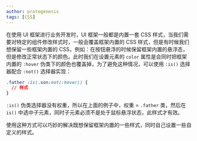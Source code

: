 ```yaml
---
author: protogenesis
tags: [CSS]
---
```


在使用 UI 框架进行业务开发时，UI 框架一般都是内置一套 CSS 样式，当我们需要对特定的组件修改样式时，一般会覆盖框架内置的 CSS 样式，但是有时候我们想保留一些框架内置的 CSS，例如：在按钮悬浮的时候保留框架内置的悬浮态，但是修改正常状态下的颜色。此时我们在设置元素的 `color` 属性是会同时把框架内置的 `:hover` 伪类下的颜色也覆盖掉，为了避免这种情况，可以使用 `:is()` 选择器配合 `:not()` 选择器实现：

```css
.father :is(.son:not(:hover)) {
  // 样式
}
```



 `:is()` 伪类选择器没有权重，所以在上面的例子中，权重 = `.father` 类，然后在 `is()` 中选中子元素，同时子元素必须不是处于鼠标悬浮状态，此样式才有效。

使用这种方式可以巧妙的解决既想保留框架内置的一些样式，同时自己设置一些自定义的样式。